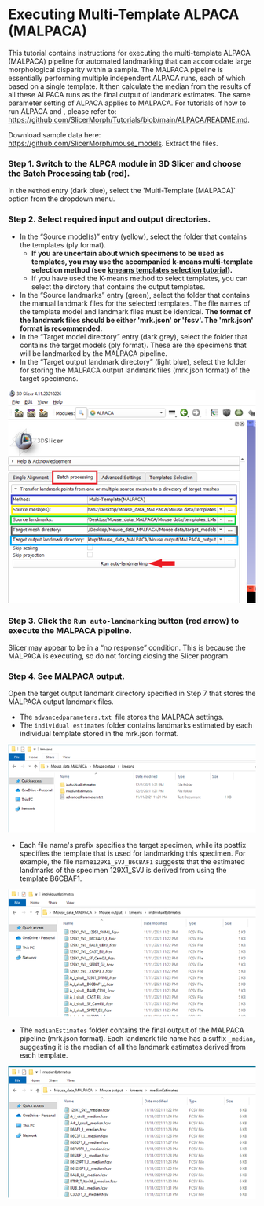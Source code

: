 # Executing Multi-Template ALPACA (MALPACA) 
This tutorial contains instructions for executing the multi-template ALPACA (MALPACA) pipeline for automated landmarking that can accomodate large morphological disparity within a sample. The MALPACA pipeline is essentially performing multiple independent ALPACA runs, each of which based on a single template. It then calculate the median from the results of all these ALPACA runs as the final output of landmark estimates. The same parameter setting of ALPACA applies to MALPACA. For tutorials of how to run ALPACA and , please refer to: https://github.com/SlicerMorph/Tutorials/blob/main/ALPACA/README.md. 

Download sample data here: https://github.com/SlicerMorph/mouse_models. Extract the files.

### Step 1. Switch to the ALPCA module in 3D Slicer and choose the Batch Processing tab (red). 
In the `Method` entry (dark blue), select the 'Multi-Template (MALPACA)` option from the dropdown menu.

### Step 2. Select required input and output directories.
* In the “Source model(s)” entry (yellow), select the folder that contains the templates (ply format). 
  * **If you are uncertain about which specimens to be used as templates, you may use the accompanied k-means multi-template selection method (see [kmeans templates selection tutorial](https://github.com/SlicerMorph/Tutorials/blob/main/MALPACA/K-means_templates_selection.md)).**
  * If you have used the K-means method to select templates, you can select the dirctory that contains the output templates. 
* In the “Source landmarks” entry (green), select the folder that contains the manual landmark files for the selected templates. The file names of the template model and landmark files must be identical. **The format of the landmark files should be either 'mrk.json' or 'fcsv'. The 'mrk.json' format is recommended.**
* In the “Target model directory” entry (dark grey), select the folder that contains the target models (ply format). These are the specimens that will be landmarked by the MALPACA pipeline.
* In the “Target output landmark directory” (light blue), select the folder for storing the MALPACA output landmark files (mrk.json format) of the target specimens.

<p align="center">
<img src="./kmeans_MALPACA_images/MALPACA_019.png">
<p/>

### Step 3. Click the `Run auto-landmarking` button (red arrow) to execute the MALPACA pipeline.
Slicer may appear to be in a “no response” condition. This is because the MALPACA is executing, so do not forcing closing the Slicer program.

### Step 4. See MALPACA output.
Open the target output landmark directory specified in Step 7 that stores the MALPACA output landmark files.
* The `advancedparameters.txt `file stores the MALPACA settings.
* The `individual estimates` folder contains landmarks estimated by each individual template stored in the mrk.json format.

<p align="center">
<img src="./kmeans_MALPACA_images/MALPACA_020.png">
<p/>


* Each file name's prefix specifies the target specimen, while its postfix specifies the template that is used for landmarking this specimen. For example, the file name`129X1_SVJ_B6CBAF1` suggests that the estimated landmarks of the specimen 129X1_SVJ is derived from using the template B6CBAF1.


<p align="center">
<img src="./kmeans_MALPACA_images/MALPACA_021.png">
<p/>


* The `medianEstimates` folder contains the final output of the MALPACA pipeline (mrk.json format). Each landmark file name has a suffix `_median`, suggesting it is the median of all the landmark estimates derived from each template.

<p align="center">
<img src="./kmeans_MALPACA_images/MALPACA_022.png">
<p/>

